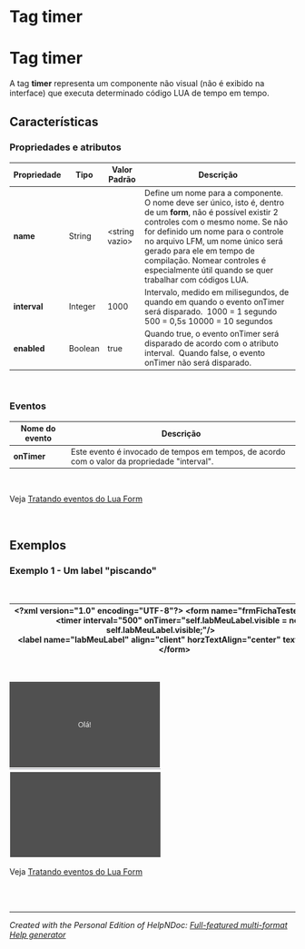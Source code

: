 # Tag timer

# Tag timer

A tag **timer** representa um componente não visual (não é exibido na interface) que executa determinado código LUA de tempo em tempo.

## Características

### Propriedades e atributos

| **Propriedade** | Tipo | Valor Padrão | Descrição |
| --- | --- | --- | --- |
| **name** | String | \<string vazio\> | Define um nome para a componente.&nbsp; O nome deve ser único, isto é, dentro de um **form**, não é possível existir 2 controles com o mesmo nome. Se não for definido um nome para o controle no arquivo LFM, um nome único será gerado para ele em tempo de compilação. Nomear controles é especialmente útil quando se quer trabalhar com códigos LUA.&nbsp; |
| **interval** | Integer | &#49;000 | Intervalo, medido em milisegundos, de quando em quando o evento onTimer será disparado.&nbsp; 1000 = 1 segundo 500 = 0,5s 10000 = 10 segundos&nbsp; |
| **enabled** | Boolean | true | Quando true, o evento onTimer será disparado de acordo com o atributo interval.&nbsp; Quando false, o evento onTimer não será disparado.&nbsp; |


&nbsp;

### Eventos

| **Nome do evento** | Descrição |
| --- | --- |
| **onTimer** | Este evento é invocado de tempos em tempos, de acordo com o valor da propriedade "interval".&nbsp; |


&nbsp;

Veja [Tratando eventos do Lua Form](<TratandoeventosdoLuaForm.md>)

&nbsp;

## Exemplos

### Exemplo 1 - Um label "piscando"

&nbsp;

| **\<?xml** version="1.0" encoding="UTF-8"**?\>** **\<form** name="frmFichaTeste"**\>**                  **\<timer** interval="500" onTimer="self.labMeuLabel.visible = not self.labMeuLabel.visible;"**/\>**                **\<label** name="labMeuLabel" align="client" horzTextAlign="center" text="Olá\!"**/\>** **\</form\>** |
| --- |


&nbsp;

![Image](<lib/NewItem155.png>)&nbsp; ![Image](<lib/NewItem156.png>)

Veja [Tratando eventos do Lua Form](<TratandoeventosdoLuaForm.md>)

\
&nbsp;


***
_Created with the Personal Edition of HelpNDoc: [Full-featured multi-format Help generator](<https://www.helpndoc.com/help-authoring-tool>)_

